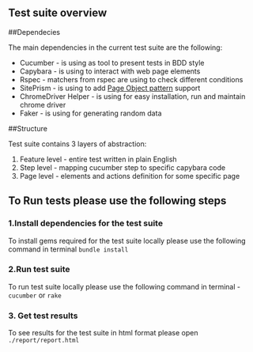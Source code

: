 ## Test suite overview

##Dependecies

The main dependencies in the current test suite are the following:

* Cucumber - is using as tool to present tests in BDD style
* Capybara - is using to interact with web page elements
* Rspec - matchers from rspec are using to check different conditions
* SitePrism - is using to add [Page Object pattern](https://github.com/SeleniumHQ/selenium/wiki/PageObjects) support
* ChromeDriver Helper - is using for easy installation, run and maintain chrome driver
* Faker - is using for generating random data

##Structure

Test suite contains 3 layers of abstraction:

1. Feature level - entire test written in plain English 
2. Step level - mapping cucumber step to specific capybara code
3. Page level - elements and actions definition for some specific page

## To Run tests please use the following steps

### 1.Install dependencies for the test suite
   
To install gems required for the test suite locally please use the following command in terminal ```bundle install```

### 2.Run test suite
 
To run test suite locally please use the following command in terminal - ```cucumber``` or ```rake```

### 3. Get test results

To see results for the test suite in html format please open ```./report/report.html```

